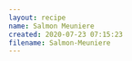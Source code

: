 ```yaml
---
layout: recipe
name: Salmon Meuniere
created: 2020-07-23 07:15:23
filename: Salmon-Meuniere
---
```

